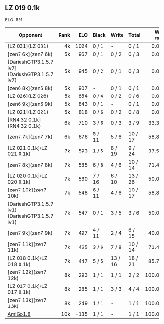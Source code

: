 ## LZ 019 0.1k ##

ELO: 591

Opponent | Rank | ELO | Black | Write | Total | Win rate
---------|-----:|----:|-------|-------|-------|-------:
[LZ 031](LZ 031) | 4k | 1024 | 0 / 1 | - | 0 / 1 | 0.0%
[zen7 6k](zen7 6k) | 5k | 967 | 0 / 1 | 0 / 2 | 0 / 3 | 0.0%
[DariushGTP3.1.5.7 lv7](DariushGTP3.1.5.7 lv7) | 5k | 945 | 0 / 2 | 0 / 1 | 0 / 3 | 0.0%
[zen6 8k](zen6 8k) | 5k | 907 | - | 0 / 1 | 0 / 1 | 0.0%
[LZ 026](LZ 026) | 5k | 854 | 0 / 4 | 0 / 2 | 0 / 6 | 0.0%
[zen6 9k](zen6 9k) | 5k | 843 | 0 / 1 | - | 0 / 1 | 0.0%
[LZ 021](LZ 021) | 5k | 818 | 0 / 6 | 0 / 2 | 0 / 8 | 0.0%
[RN4.32 0.1k](RN4.32 0.1k) | 6k | 710 | 3 / 6 | 0 / 3 | 3 / 9 | 33.3%
[zen7 7k](zen7 7k) | 6k | 676 | 5 / 11 | 5 / 6 | 10 / 17 | 58.8%
[LZ 021 0.1k](LZ 021 0.1k) | 7k | 593 | 1 / 5 | 8 / 19 | 9 / 24 | 37.5%
[zen7 8k](zen7 8k) | 7k | 585 | 6 / 8 | 4 / 6 | 10 / 14 | 71.4%
[LZ 020 0.1k](LZ 020 0.1k) | 7k | 560 | 7 / 16 | 6 / 10 | 13 / 26 | 50.0%
[zen7 10k](zen7 10k) | 7k | 548 | 6 / 11 | 4 / 6 | 10 / 17 | 58.8%
[DariushGTP3.1.5.7 lv1](DariushGTP3.1.5.7 lv1) | 7k | 547 | 0 / 1 | 3 / 5 | 3 / 6 | 50.0%
[zen7 9k](zen7 9k) | 7k | 497 | 4 / 11 | 2 / 4 | 6 / 15 | 40.0%
[zen7 11k](zen7 11k) | 7k | 465 | 3 / 6 | 7 / 8 | 10 / 14 | 71.4%
[LZ 018 0.1k](LZ 018 0.1k) | 7k | 447 | 5 / 5 | 13 / 16 | 18 / 21 | 85.7%
[zen7 12k](zen7 12k) | 8k | 293 | 1 / 1 | 1 / 1 | 2 / 2 | 100.0%
[LZ 017 0.1k](LZ 017 0.1k) | 8k | 285 | 1 / 1 | 3 / 3 | 4 / 4 | 100.0%
[zen7 13k](zen7 13k) | 8k | 249 | 1 / 1 | - | 1 / 1 | 100.0%
[AmiGo1.8](AmiGo1.8) | 10k | -135 | 1 / 1 | - | 1 / 1 | 100.0%
